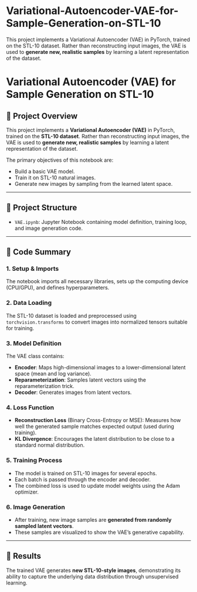 # Variational-Autoencoder-VAE-for-Sample-Generation-on-STL-10
This project implements a Variational Autoencoder (VAE) in PyTorch, trained on the STL-10 dataset. Rather than reconstructing input images, the VAE is used to **generate new, realistic samples** by learning a latent representation of the dataset.
# Variational Autoencoder (VAE) for Sample Generation on STL-10

## 📌 Project Overview

This project implements a **Variational Autoencoder (VAE)** in PyTorch, trained on the **STL-10 dataset**. Rather than reconstructing input images, the VAE is used to **generate new, realistic samples** by learning a latent representation of the dataset.

The primary objectives of this notebook are:
- Build a basic VAE model.
- Train it on STL-10 natural images.
- Generate new images by sampling from the learned latent space.

---

## 📁 Project Structure

- `VAE.ipynb`: Jupyter Notebook containing model definition, training loop, and image generation code.

---

## 🚀 Code Summary

### 1. **Setup & Imports**
The notebook imports all necessary libraries, sets up the computing device (CPU/GPU), and defines hyperparameters.

### 2. **Data Loading**
The STL-10 dataset is loaded and preprocessed using `torchvision.transforms` to convert images into normalized tensors suitable for training.

### 3. **Model Definition**
The VAE class contains:
- **Encoder**: Maps high-dimensional images to a lower-dimensional latent space (mean and log variance).
- **Reparameterization**: Samples latent vectors using the reparameterization trick.
- **Decoder**: Generates images from latent vectors.

### 4. **Loss Function**
- **Reconstruction Loss** (Binary Cross-Entropy or MSE): Measures how well the generated sample matches expected output (used during training).
- **KL Divergence**: Encourages the latent distribution to be close to a standard normal distribution.

### 5. **Training Process**
- The model is trained on STL-10 images for several epochs.
- Each batch is passed through the encoder and decoder.
- The combined loss is used to update model weights using the Adam optimizer.

### 6. **Image Generation**
- After training, new image samples are **generated from randomly sampled latent vectors**.
- These samples are visualized to show the VAE’s generative capability.

---

## 🎨 Results
The trained VAE generates **new STL-10-style images**, demonstrating its ability to capture the underlying data distribution through unsupervised learning.
